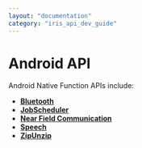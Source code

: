 ```yaml
---
layout: "documentation"
category: "iris_api_dev_guide"
---
```

                            

Android API
===========

Android Native Function APIs include:

*   **[Bluetooth](bluetooth.html)**
*   **[JobScheduler](jobscheduler.html)**
*   **[Near Field Communication](nearfieldcommunication.html)**
*   **[Speech](speech.html)**
*   **[ZipUnzip](zipunzip_android.html)**


